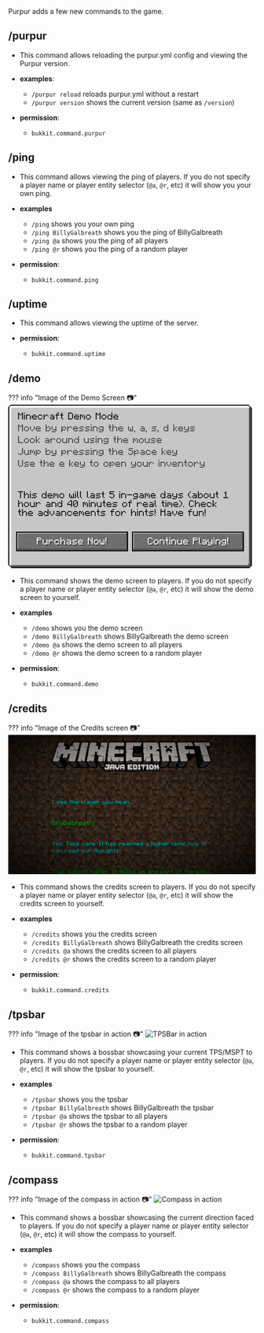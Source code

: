 Purpur adds a few new commands to the game.

## /purpur
- This command allows reloading the purpur.yml config and viewing the Purpur version.

- **examples**:
    - `/purpur reload` reloads purpur.yml without a restart
    - `/purpur version` shows the current version (same as `/version`)

- **permission**:
    - `bukkit.command.purpur`

## /ping
- This command allows viewing the ping of players. If you do not specify a player name or player entity selector (`@a`, `@r`, etc) it will show you your own ping.

- **examples**
    - `/ping` shows you your own ping
    - `/ping BillyGalbreath` shows you the ping of BillyGalbreath
    - `/ping @a` shows you the ping of all players
    - `/ping @r` shows you the ping of a random player

- **permission**:
    - `bukkit.command.ping`

## /uptime
- This command allows viewing the uptime of the server.

- **permission**:
    - `bukkit.command.uptime`

## /demo
??? info "Image of the Demo Screen 📷"
    ![Demo Screen](images/demo.png)
- This command shows the demo screen to players. If you do not specify a player name or player entity selector (`@a`, `@r`, etc) it will show the demo screen to yourself.

- **examples**
    - `/demo` shows you the demo screen
    - `/demo BillyGalbreath` shows BillyGalbreath the demo screen
    - `/demo @a` shows the demo screen to all players
    - `/demo @r` shows the demo screen to a random player

- **permission**:
    - `bukkit.command.demo`


## /credits
??? info "Image of the Credits screen 📷"
    ![Credits screen](images/credits.png)
- This command shows the credits screen to players. If you do not specify a player name or player entity selector (`@a`, `@r`, etc) it will show the credits screen to yourself.

- **examples**
    - `/credits` shows you the credits screen
    - `/credits BillyGalbreath` shows BillyGalbreath the credits screen
    - `/credits @a` shows the credits screen to all players
    - `/credits @r` shows the credits screen to a random player

- **permission**:
    - `bukkit.command.credits`

## /tpsbar
??? info "Image of the tpsbar in action 📷"
    ![TPSBar in action](images/bossbar.gif)
- This command shows a bossbar showcasing your current TPS/MSPT to players. If you do not specify a player name or player entity selector (`@a`, `@r`, etc) it will show the tpsbar to yourself.

- **examples**
    - `/tpsbar` shows you the tpsbar
    - `/tpsbar BillyGalbreath` shows BillyGalbreath the tpsbar
    - `/tpsbar @a` shows the tpsbar to all players
    - `/tpsbar @r` shows the tpsbar to a random player

- **permission**:
    - `bukkit.command.tpsbar`

## /compass
??? info "Image of the compass in action 📷"
    ![Compass in action](images/bossbar.gif)
- This command shows a bossbar showcasing the current direction faced to players. If you do not specify a player name or player entity selector (`@a`, `@r`, etc) it will show the compass to yourself.

- **examples**
    - `/compass` shows you the compass
    - `/compass BillyGalbreath` shows BillyGalbreath the compass
    - `/compass @a` shows the compass to all players
    - `/compass @r` shows the compass to a random player

- **permission**:
    - `bukkit.command.compass`
